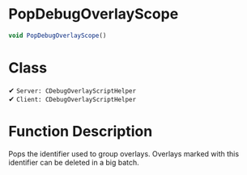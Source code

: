 # PopDebugOverlayScope
```js
void PopDebugOverlayScope()
```
# Class
✔ `Server: CDebugOverlayScriptHelper`  
✔ `Client: CDebugOverlayScriptHelper`  

# Function Description
Pops the identifier used to group overlays. Overlays marked with this identifier can be deleted in a big batch.
